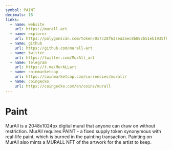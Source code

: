 ```yaml
---
symbol: PAINT
decimals: 18
links:
  - name: website
    url: https://murall.art
  - name: explorer
    url: https://polygonscan.com/token/0x7c28f627ea3aec8b882b51eb1935f66e5b875714
  - name: github
    url: https://github.com/murall-art
  - name: twitter
    url: https://twitter.com/MurAll_art
  - name: telegram
    url: https://t.me/MurALLart
  - name: coinmarketcap
    url: https://coinmarketcap.com/currencies/murall/
  - name: coingecko
    url: https://coingecko.com/en/coins/murall
---
```


# Paint

MurAll is a 2048x1024px digital mural that anyone can draw on without restriction. MurAll requires PAINT - a fixed supply token synonymous with real-life paint, which is burned in the painting transaction. Painting on MurAll also mints a MURALL NFT of the artwork for the artist to keep.
